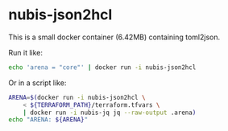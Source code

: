 # nubis-json2hcl

This is a small docker container (6.42MB) containing toml2json.

Run it like:

```bash
echo 'arena = "core"' | docker run -i nubis-json2hcl
```

Or in a script like:

```bash
ARENA=$(docker run -i nubis-json2hcl \
    < ${TERRAFORM_PATH}/terraform.tfvars \
    | docker run -i nubis-jq jq --raw-output .arena)
echo "ARENA: ${ARENA}"
```
